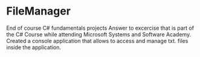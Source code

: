# FileManager
End of course C# fundamentals projects
Answer to excercise that is part of the C# Course while attending Microsoft Systems and Software Academy.  
Created a console application that allows to access and manage txt. files inside the application.
